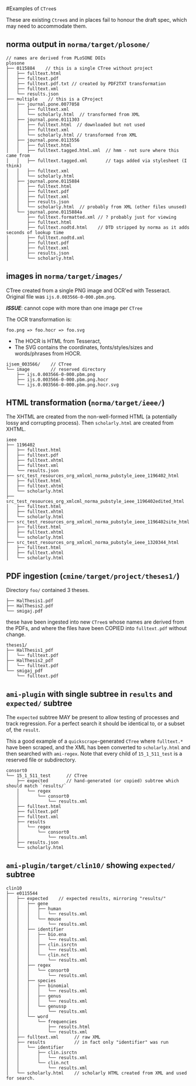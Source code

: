 #Examples of `CTree`s

These are existing `Ctree`s and in places fail to honour the draft spec, which may need to accommodate them.

## norma output in `norma/target/plosone/`

```
// names are derived from PLoSONE DOIs
plosone
├── 0115884    // this is a single CTree without project
│   ├── fulltext.html
│   ├── fulltext.pdf
│   ├── fulltext.pdf.txt // created by PDF2TXT transformation
│   ├── fulltext.xml
│   └── results.json
├── multiple    // this is a CProject
│   ├── journal.pone.0077058
│   │   ├── fulltext.xml
│   │   └── scholarly.html  // transformed from XML
│   ├── journal.pone.0111303
│   │   ├── fulltext.html  // downloaded but not used
│   │   ├── fulltext.xml
│   │   └── scholarly.html // transformed from XML 
│   ├── journal.pone.0113556
│   │   ├── fulltext.html
│   │   ├── fulltext.tagged.html.xml  // hmm - not sure where this came from
│   │   ├── fulltext.tagged.xml       // tags added via stylesheet (I think)
│   │   ├── fulltext.xml
│   │   └── scholarly.html
│   ├── journal.pone.0115884
│   │   ├── fulltext.html
│   │   ├── fulltext.pdf
│   │   ├── fulltext.xml
│   │   ├── results.json
│   │   └── scholarly.html  // probably from XML (other files unused)
│   └── journal.pone.0115884a
│       ├── fulltext.formatted.xml // ? probably just for viewing
│       ├── fulltext.html
│       ├── fulltext.nodtd.html    // DTD stripped by norma as it adds seconds of lookup time
│       ├── fulltext.nodtd.xml
│       ├── fulltext.pdf
│       ├── fulltext.xml
│       ├── results.json
│       └── scholarly.html
```

## images in `norma/target/images/`

CTree created from a single PNG image and OCR'ed with Tesseract. Original file was `ijs.0.003566-0-000.pbm.png`. 

***ISSUE***: cannot cope with more than one image per `CTree`

The OCR transformation is:
```
foo.png => foo.hocr => foo.svg
```

 * The HOCR is HTML from Tesseract, 
 * The SVG contains the coordinates, fonts/styles/sizes and words/phrases from HOCR.

```
ijsem_003566/    // CTree
└── image        // reserved directory
    ├── ijs.0.003566-0-000.pbm.png
    ├── ijs.0.003566-0-000.pbm.png.hocr
    └── ijs.0.003566-0-000.pbm.png.hocr.svg

```

## HTML transformation (`norma/target/ieee/`)

The XHTML are created from the non-well-formed HTML (a potentially lossy and corrupting process). Then
`scholarly.html` are created from XHTML.
```
ieee
├── 1196402
│   ├── fulltext.html
│   ├── fulltext.pdf
│   ├── fulltext.xhtml
│   ├── fulltext.xml
│   └── results.json
├── src_test_resources_org_xmlcml_norma_pubstyle_ieee_1196402_html
│   ├── fulltext.html
│   ├── fulltext.xhtml
│   └── scholarly.html
├── src_test_resources_org_xmlcml_norma_pubstyle_ieee_1196402edited_html
│   ├── fulltext.html
│   ├── fulltext.xhtml
│   └── scholarly.html
├── src_test_resources_org_xmlcml_norma_pubstyle_ieee_1196402site_html
│   ├── fulltext.html
│   ├── fulltext.xhtml
│   └── scholarly.html
├── src_test_resources_org_xmlcml_norma_pubstyle_ieee_1320344_html
│   ├── fulltext.html
│   ├── fulltext.xhtml
│   └── scholarly.html
```

## PDF ingestion (`cmine/target/project/theses1/`)

Directory `foo/` contained 3 theses.
```
├── HalThesis1.pdf
├── HalThesis2.pdf
└── smigaj.pdf
```
these have been ingested into new `CTree`s whose names are derived from the PDFs, and where the files
have been COPIED into `fulltext.pdf` without change.

```
theses1/
├── HalThesis1_pdf
│   └── fulltext.pdf
├── HalThesis2_pdf
│   └── fulltext.pdf
└── smigaj_pdf
    └── fulltext.pdf
```

## `ami-plugin` with single subtree in `results` and `expected/` subtree

The `expected` subtree MAY be present to allow testing of processes and track regression. For a perfect search it
should be identical to, or a subset of, the `result`.

This a good example of a `quickscrape`-generated `CTree` where `fulltext.*` have been scraped, and the XML
has been converted to `scholarly.html` and then searched with `ami-regex`. Note that every child of `15_1_511_test` 
is a reserved file or subdirectory.

```
consort0
└── 15_1_511_test      // CTree
    ├── expected       // hand-generated (or copied) subtree which should match `results/`
    │   └── regex
    │       └── consort0
    │           └── results.xml
    ├── fulltext.html
    ├── fulltext.pdf
    ├── fulltext.xml
    ├── results
    │   └── regex
    │       └── consort0
    │           └── results.xml
    ├── results.json
    └── scholarly.html
```
## `ami-plugin/target/clin10/` showing `expected/` subtree

```
clin10
├── e0115544
│   ├── expected    // expected results, mirroring "results/"
│   │   ├── gene
│   │   │   ├── human
│   │   │   │   └── results.xml
│   │   │   └── mouse
│   │   │       └── results.xml
│   │   ├── identifier
│   │   │   ├── bio.ena
│   │   │   │   └── results.xml
│   │   │   ├── clin.isrctn
│   │   │   │   └── results.xml
│   │   │   └── clin.nct
│   │   │       └── results.xml
│   │   ├── regex
│   │   │   └── consort0
│   │   │       └── results.xml
│   │   ├── species
│   │   │   ├── binomial
│   │   │   │   └── results.xml
│   │   │   ├── genus
│   │   │   │   └── results.xml
│   │   │   └── genussp
│   │   │       └── results.xml
│   │   └── word
│   │       └── frequencies
│   │           ├── results.html
│   │           └── results.xml
│   ├── fulltext.xml      // raw XML
│   ├── results           // in fact only "identifier" was run
│   │   └── identifier
│   │       ├── clin.isrctn
│   │       │   └── results.xml
│   │       └── clin.nct
│   │           └── results.xml
│   └── scholarly.html    // scholarly HTML created from XML and used for search.
```
